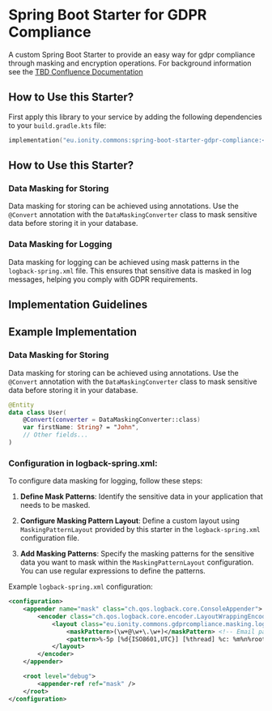 # Spring Boot Starter for GDPR Compliance

A custom Spring Boot Starter to provide an easy way for gdpr compliance through masking and encryption operations. For background information see the [TBD Confluence Documentation](https://portal.ionity.eu)

## How to Use this Starter?

First apply this library to your service by adding the following dependencies to your `build.gradle.kts` file:

```kotlin
implementation("eu.ionity.commons:spring-boot-starter-gdpr-compliance:<version>")
```

## How to Use this Starter?

### Data Masking for Storing
Data masking for storing can be achieved using annotations. Use the `@Convert` annotation with the `DataMaskingConverter` class to mask sensitive data before storing it in your database.

### Data Masking for Logging
Data masking for logging can be achieved using mask patterns in the `logback-spring.xml` file. This ensures that sensitive data is masked in log messages, helping you comply with GDPR requirements.
## Implementation Guidelines

## Example Implementation

### Data Masking for Storing
Data masking for storing can be achieved using annotations. Use the `@Convert` annotation with the `DataMaskingConverter` class to mask sensitive data before storing it in your database.
```kotlin
@Entity
data class User(
    @Convert(converter = DataMaskingConverter::class)
    var firstName: String? = "John",
    // Other fields...
)
```

### Configuration in logback-spring.xml:

To configure data masking for logging, follow these steps:

1. **Define Mask Patterns**: Identify the sensitive data in your application that needs to be masked.

2. **Configure Masking Pattern Layout**: Define a custom layout using `MaskingPatternLayout` provided by this starter in the `logback-spring.xml` configuration file.

3. **Add Masking Patterns**: Specify the masking patterns for the sensitive data you want to mask within the `MaskingPatternLayout` configuration. You can use regular expressions to define the patterns.

Example `logback-spring.xml` configuration:

```xml
<configuration>
    <appender name="mask" class="ch.qos.logback.core.ConsoleAppender">
        <encoder class="ch.qos.logback.core.encoder.LayoutWrappingEncoder">
            <layout class="eu.ionity.commons.gdprcompliance.masking.logging.MaskingPatternLayout">
                <maskPattern>(\w+@\w+\.\w+)</maskPattern> <!-- Email pattern -->
                <pattern>%-5p [%d{ISO8601,UTC}] [%thread] %c: %m%n%rootException</pattern>
            </layout>
        </encoder>
    </appender>

    <root level="debug">
        <appender-ref ref="mask" />
    </root>
</configuration>
